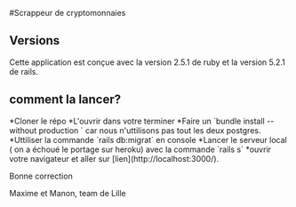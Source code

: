 #Scrappeur de cryptomonnaies

## Versions
<p> Cette application est conçue avec la version 2.5.1 de ruby et la version 5.2.1 de rails.
</p>

## comment la lancer?

<p>*Cloner le répo
*L'ouvrir dans votre terminer 
*Faire un `bundle install --without production ` car nous n'uttilisons pas tout les deux postgres.
*Uttiliser la commande `rails db:migrat` en console
*Lancer le serveur local ( on a échoué le portage sur heroku) avec la commande `rails s`
*ouvrir votre navigateur et aller sur [lien](http://localhost:3000/).</p>

Bonne correction 

Maxime et Manon, team de Lille
